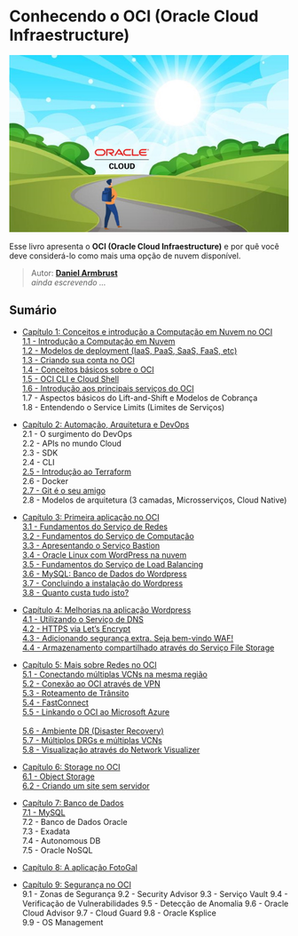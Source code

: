 # Conhecendo o OCI (Oracle Cloud Infraestructure)

![alt_text](./chapter-1/images/conhecendo-oci-livro-logo.jpg "Conhecendo o OCI")

Esse livro apresenta o **OCI (Oracle Cloud Infraestructure)** e por quê você deve considerá-lo como mais uma opção de nuvem disponível.

> Autor: **[Daniel Armbrust](https://github.com/daniel-armbrust)** <br>
> _ainda escrevendo ..._

## Sumário

- [Capítulo 1: Conceitos e introdução a Computação em Nuvem no OCI](https://github.com/daniel-armbrust/oci-book/blob/main/chapter-1/README.md) <br>
    [1.1 - Introdução a Computação em Nuvem](https://github.com/daniel-armbrust/oci-book/blob/main/chapter-1/1-1_intro-cloud-computing.md)<br>
    [1.2 - Modelos de deployment (IaaS, PaaS, SaaS, FaaS, etc)](https://github.com/daniel-armbrust/oci-book/blob/main/chapter-1/1-2_iaas-paas-saas.md) <br>
    [1.3 - Criando sua conta no OCI](https://github.com/daniel-armbrust/oci-book/blob/main/chapter-1/1-3_criando-sua-conta.md) <br>
    [1.4 - Conceitos básicos sobre o OCI](https://github.com/daniel-armbrust/oci-book/blob/main/chapter-1/1-4_conceitos-basicos.md) <br>
    [1.5 - OCI CLI e Cloud Shell](https://github.com/daniel-armbrust/oci-book/blob/main/chapter-1/1-5_ocicli-cloudshell.md)  
    [1.6 - Introdução aos principais serviços do OCI](https://github.com/daniel-armbrust/oci-book/blob/main/chapter-1/1-6_intro-principais-servicos.md) <br> 
    1.7 - Aspectos básicos do Lift-and-Shift e Modelos de Cobrança <br>
    1.8 - Entendendo o Service Limits (Limites de Serviços) <br>

- [Capítulo 2: Automação, Arquitetura e DevOps](https://github.com/daniel-armbrust/oci-book/blob/main/chapter-2/README.md) <br>
    2.1 - O surgimento do DevOps <br>
    2.2 - APIs no mundo Cloud <br>
    2.3 - SDK <br>
    2.4 - CLI <br>
    [2.5 - Introdução ao Terraform](https://github.com/daniel-armbrust/oci-book/blob/main/chapter-2/2-5_introducao-terraform.md) <br>
    2.6 - Docker <br>
    [2.7 - Git é o seu amigo](https://github.com/daniel-armbrust/oci-book/blob/main/chapter-2/2-7_git-amigo.md) <br>
    2.8 - Modelos de arquitetura (3 camadas, Microsserviços, Cloud Native) <br>

- [Capítulo 3: Primeira aplicação no OCI](https://github.com/daniel-armbrust/oci-book/blob/main/chapter-3/README.md) <br>
    [3.1 - Fundamentos do Serviço de Redes](https://github.com/daniel-armbrust/oci-book/blob/main/chapter-3/3-1_fundamentos-redes.md) <br>
    [3.2 - Fundamentos do Serviço de Computação](https://github.com/daniel-armbrust/oci-book/blob/main/chapter-3/3-2_fundamentos-computacao.md) <br>
    [3.3 - Apresentando o Serviço Bastion](https://github.com/daniel-armbrust/oci-book/blob/main/chapter-3/3-3_servico-bastion.md) <br>
    [3.4 - Oracle Linux com WordPress na nuvem](https://github.com/daniel-armbrust/oci-book/blob/main/chapter-3/3-4_oracle-linux-wordpress.md) <br>
    [3.5 - Fundamentos do Serviço de Load Balancing](https://github.com/daniel-armbrust/oci-book/blob/main/chapter-3/3-5_fundamentos-load-balancing.md) <br>
    [3.6 - MySQL: Banco de Dados do Wordpress](https://github.com/daniel-armbrust/oci-book/blob/main/chapter-3/3-6_wordpress-mysql-database.md) <br>
    [3.7 - Concluindo a instalação do Wordpress](https://github.com/daniel-armbrust/oci-book/blob/main/chapter-3/3-7_concluindo-wordpress.md) <br>
    [3.8 - Quanto custa tudo isto?](https://github.com/daniel-armbrust/oci-book/blob/main/chapter-3/3-8_quanto-custa-wordpress.md) <br>

- [Capítulo 4: Melhorias na aplicação Wordpress](https://github.com/daniel-armbrust/oci-book/blob/main/chapter-4/README.md) <br>
    [4.1 - Utilizando o Serviço de DNS](https://github.com/daniel-armbrust/oci-book/blob/main/chapter-4/4-1_servico-dns.md) <br>
    [4.2 - HTTPS via Let’s Encrypt](https://github.com/daniel-armbrust/oci-book/blob/main/chapter-4/4-2_https-lets-encrypt.md) <br>
    [4.3 - Adicionando segurança extra. Seja bem-vindo WAF!](https://github.com/daniel-armbrust/oci-book/blob/main/chapter-4/4-3_seguranca-waf.md) <br>
    [4.4 - Armazenamento compartilhado através do Serviço File Storage](https://github.com/daniel-armbrust/oci-book/blob/main/chapter-4/4-4_armcomp-servico-fstorage.md) <br>

- [Capítulo 5: Mais sobre Redes no OCI](https://github.com/daniel-armbrust/oci-book/blob/main/chapter-5/README.md) <br>
    [5.1 - Conectando múltiplas VCNs na mesma região](https://github.com/daniel-armbrust/oci-book/blob/main/chapter-5/5-1_mais-sobre-redes-multiplas-vcn-lpg-drg.md) <br>
    [5.2 - Conexão ao OCI através de VPN](https://github.com/daniel-armbrust/oci-book/blob/main/chapter-5/5-2_mais-sobre-redes-vpn.md) <br>
    [5.3 - Roteamento de Trânsito](https://github.com/daniel-armbrust/oci-book/blob/main/chapter-5/5-3_mais-sobre-redes-roteamento-transito.md) <br>
    [5.4 - FastConnect](https://github.com/daniel-armbrust/oci-book/blob/main/chapter-5/5-4_mais-sobre-redes-fastconnect.md) <br>
    [5.5 - Linkando o OCI ao Microsoft Azure](https://github.com/daniel-armbrust/oci-book/blob/main/chapter-5/5-5_mais-sobre-redes-msazure.md) <br>    
    [5.6 - Ambiente DR (Disaster Recovery)](https://github.com/daniel-armbrust/oci-book/blob/main/chapter-5/5-6_mais-sobre-redes-ambiente-dr.md) <br>
    [5.7 - Múltiplos DRGs e múltiplas VCNs](https://github.com/daniel-armbrust/oci-book/blob/main/chapter-5/5-7_mais-sobre-redes-multiplos-drgs-multiplos-vcns.md) <br>
    [5.8 - Visualização através do Network Visualizer](https://github.com/daniel-armbrust/oci-book/blob/main/chapter-5/5-8_mais-sobre-redes-net-visualizer.md) <br>

- [Capítulo 6: Storage no OCI](https://github.com/daniel-armbrust/oci-book/blob/main/chapter-6/README.md) <br>
    [6.1 - Object Storage]() <br>
    [6.2 - Criando um site sem servidor]() <br>

- [Capítulo 7: Banco de Dados](https://github.com/daniel-armbrust/oci-book/blob/main/chapter-7/README.md) <br>
    [7.1 - MySQL](https://github.com/daniel-armbrust/oci-book/blob/main/chapter-7/7-1_mysql.md) <br>
    7.2 - Banco de Dados Oracle <br>
    7.3 - Exadata <br>
    7.4 - Autonomous DB <br>
    7.5 - Oracle NoSQL <br>

- [Capítulo 8: A aplicação FotoGal](https://github.com/daniel-armbrust/oci-book/blob/main/chapter-8/README.md) <br>

- [Capítulo 9: Segurança no OCI](https://github.com/daniel-armbrust/oci-book/blob/main/chapter-9/README.md) <br>
    9.1 - Zonas de Segurança
    9.2 - Security Advisor
    9.3 - Serviço Vault
    9.4 - Verificação de Vulnerabilidades
    9.5 - Detecção de Anomalia
    9.6 - Oracle Cloud Advisor
    9.7 - Cloud Guard
    9.8 - Oracle Ksplice   
    9.9 - OS Management
